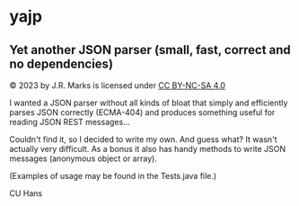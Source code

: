 # yajp
## Yet another JSON parser (small, fast, correct and no dependencies)

© 2023 by J.R. Marks is licensed under [CC BY-NC-SA 4.0](https://creativecommons.org/licenses/by-nc-sa/4.0/)

I wanted a JSON parser without all kinds of bloat that simply and efficiently parses JSON correctly (ECMA-404) and produces something useful for reading JSON REST messages...

Couldn't find it, so I decided to write my own. And guess what? It wasn't actually very difficult. As a bonus it also has handy methods to write JSON messages (anonymous object or array).

(Examples of usage may be found in the Tests.java file.)

CU Hans
